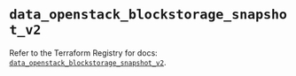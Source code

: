# `data_openstack_blockstorage_snapshot_v2`

Refer to the Terraform Registry for docs: [`data_openstack_blockstorage_snapshot_v2`](https://registry.terraform.io/providers/terraform-provider-openstack/openstack/1.54.1/docs/data-sources/blockstorage_snapshot_v2).
